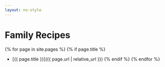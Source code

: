 ```yaml
---
layout: no-style
---
```


# Family Recipes

{% for page in site.pages %}
{% if page.title %}
- [{{ page.title }}]({{ page.url | relative_url }})
{% endif %}
{% endfor %}